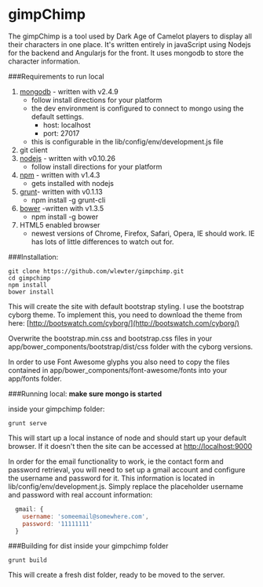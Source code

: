 gimpChimp
=========

The gimpChimp is a tool used by Dark Age of Camelot players to display all their characters in one
 place. It's written entirely in javaScript using Nodejs for the backend and Angularjs for the front. 
 It uses mongodb to store the character information. 
 

###Requirements to run local
1. [mongodb](http://www.mongodb.org) - written with v2.4.9
    * follow install directions for your platform
    * the dev environment is configured to connect to mongo using the default settings.
        * host: localhost
        * port: 27017
    * this is configurable in the lib/config/env/development.js file
2. git client
3. [nodejs](http://nodejs.org) - written with v0.10.26
    * follow install directions for your platform
4. [npm](https://www.npmjs.org) - written with v1.4.3
    * gets installed with nodejs
5. [grunt](http://gruntjs.com)- written with v0.1.13
    * npm install -g grunt-cli 
6. [bower](http://bower.io) -written with v1.3.5
    * npm install -g bower
7. HTML5 enabled browser
    * newest versions of Chrome, Firefox, Safari, Opera, IE should work. IE has lots of little
    differences to watch out for.

###Installation:

    git clone https://github.com/wlewter/gimpchimp.git
    cd gimpchimp
    npm install
    bower install

This will create the site with default bootstrap styling. I use the bootstrap cyborg theme. To
implement this, you need to download the theme from here:
[http://bootswatch.com/cyborg/](http://bootswatch.com/cyborg/)

Overwrite the bootstrap.min.css and bootstrap.css files in your app/bower_components/bootstrap/dist/css
folder with the cyborg versions.

In order to use Font Awesome glyphs you also need to copy the files contained in 
app/bower_components/font-awesome/fonts into your app/fonts folder.

###Running local:
**make sure mongo is started**

inside your gimpchimp folder:

    grunt serve

This will start up a local instance of node and should start up your default browser. If it doesn't
then the site can be accessed at [http://localhost:9000](http://localhost:9000)

In order for the email functionality to work, ie the contact form and password retrieval, you will
need to set up a gmail account and configure the username and password for it. This information is
located in lib/config/env/development.js. Simply replace the placeholder username and password with
real account information:

```javascript
  gmail: {
    username: 'someemail@somewhere.com',
    password: '11111111'
  }
```


###Building for dist
inside your gimpchimp folder

    grunt build
    
This will create a fresh dist folder, ready to be moved to the server.


